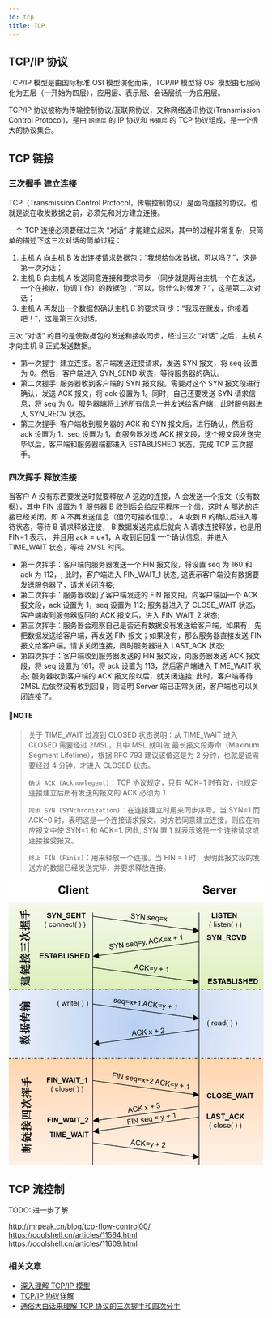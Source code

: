 ```yaml
---
id: tcp
title: TCP
---
```


## TCP/IP 协议

TCP/IP 模型是由国际标准 OSI 模型演化而来，TCP/IP 模型将 OSI 模型由七层简化为五层（一开始为四层），应用层、表示层、会话层统一为应用层。

TCP/IP 协议被称为传输控制协议/互联网协议，又称网络通讯协议(Transmission Control Protocol)，是由 `网络层` 的 IP 协议和 `传输层` 的 TCP 协议组成，是一个很大的协议集合。

## TCP 链接

### 三次握手 建立连接

TCP（Transmission Control Protocol，传输控制协议）是面向连接的协议，也就是说在收发数据之前，必须先和对方建立连接。

一个 TCP 连接必须要经过三次 “对话” 才能建立起来，其中的过程非常复杂，只简单的描述下这三次对话的简单过程：

1. 主机 A 向主机 B 发出连接请求数据包：“我想给你发数据，可以吗？”，这是第一次对话；
2. 主机 B 向主机 A 发送同意连接和要求同步 （同步就是两台主机一个在发送，一个在接收，协调工作）的数据包：“可以，你什么时候发？”，这是第二次对话；
3. 主机 A 再发出一个数据包确认主机 B 的要求同 步：“我现在就发，你接着吧！”，这是第三次对话。

三次 “对话” 的目的是使数据包的发送和接收同步，经过三次 “对话” 之后，主机 A 才向主机 B 正式发送数据。

- 第一次握手: 建立连接。客户端发送连接请求，发送 SYN 报文，将 seq 设置为 0。然后，客户端进入 SYN_SEND 状态，等待服务器的确认。
- 第二次握手: 服务器收到客户端的 SYN 报文段。需要对这个 SYN 报文段进行确认，发送 ACK 报文，将 ack 设置为 1。同时，自己还要发送 SYN 请求信息，将 seq 为 0。服务器端将上述所有信息一并发送给客户端，此时服务器进入 SYN_RECV 状态。
- 第三次握手: 客户端收到服务器的 ACK 和 SYN 报文后，进行确认，然后将 ack 设置为 1，seq 设置为 1，向服务器发送 ACK 报文段，这个报文段发送完毕以后，客户端和服务器端都进入 ESTABLISHED 状态，完成 TCP 三次握手。

### 四次挥手 释放连接

当客户 A 没有东西要发送时就要释放 A 这边的连接，A 会发送一个报文（没有数据），其中 FIN 设置为 1, 服务器 B 收到后会给应用程序一个信，这时 A 那边的连接已经关闭，即 A 不再发送信息（但仍可接收信息）。 A 收到 B 的确认后进入等待状态，等待 B 请求释放连接， B 数据发送完成后就向 A 请求连接释放，也是用 FIN=1 表示， 并且用 ack = u+1，A 收到后回复一个确认信息，并进入 TIME_WAIT 状态，等待 2MSL 时间。

- 第一次挥手：客户端向服务器发送一个 FIN 报文段，将设置 seq 为 160 和 ack 为 112，; 此时，客户端进入 FIN_WAIT_1 状态, 这表示客户端没有数据要发送服务器了，请求关闭连接;
- 第二次挥手：服务器收到了客户端发送的 FIN 报文段，向客户端回一个 ACK 报文段，ack 设置为 1，seq 设置为 112; 服务器进入了 CLOSE_WAIT 状态，客户端收到服务器返回的 ACK 报文后，进入 FIN_WAIT_2 状态;
- 第三次挥手：服务器会观察自己是否还有数据没有发送给客户端，如果有，先把数据发送给客户端，再发送 FIN 报文；如果没有，那么服务器直接发送 FIN 报文给客户端。请求关闭连接，同时服务器进入 LAST_ACK 状态;
- 第四次挥手：客户端收到服务器发送的 FIN 报文段，向服务器发送 ACK 报文段，将 seq 设置为 161，将 ack 设置为 113，然后客户端进入 TIME_WAIT 状态; 服务器收到客户端的 ACK 报文段以后，就关闭连接; 此时，客户端等待 2MSL 后依然没有收到回复，则证明 Server 端已正常关闭，客户端也可以关闭连接了。

#### 📝NOTE

> 关于 TIME_WAIT 过渡到 CLOSED 状态说明：从 TIME_WAIT 进入 CLOSED 需要经过 2MSL，其中 MSL 就叫做 最长报文段寿命（Maxinum Segment Lifetime），根据 RFC 793 建议该值这是为 2 分钟，也就是说需要经过 4 分钟，才进入 CLOSED 状态。
>
> `确认 ACK (Acknowlegemt)`：TCP 协议规定，只有 ACK=1 时有效，也规定连接建立后所有发送的报文的 ACK 必须为 1
>
> `同步 SYN (SYNchronization)`：在连接建立时用来同步序号。当 SYN=1 而 ACK=0 时，表明这是一个连接请求报文。对方若同意建立连接，则应在响应报文中使 SYN=1 和 ACK=1. 因此, SYN 置 1 就表示这是一个连接请求或连接接受报文。
>
> `终止 FIN (Finis)`：用来释放一个连接。当 FIN = 1 时，表明此报文段的发送方的数据已经发送完毕，并要求释放连接。

![demo](./pics/tcp-ip-1.jpeg)

## TCP 流控制

TODO: 进一步了解

http://mrpeak.cn/blog/tcp-flow-control00/
https://coolshell.cn/articles/11564.html
https://coolshell.cn/articles/11609.html

### 相关文章

- [深入理解 TCP/IP 模型](https://juejin.im/post/5a7c4ebaf265da4e81239431#heading-8)
- [TCP/IP 协议详解](https://juejin.im/post/5a8bcdb1f265da4e865a7aca#heading-16)
- [通俗大白话来理解 TCP 协议的三次握手和四次分手](https://github.com/jawil/blog/issues/14)
